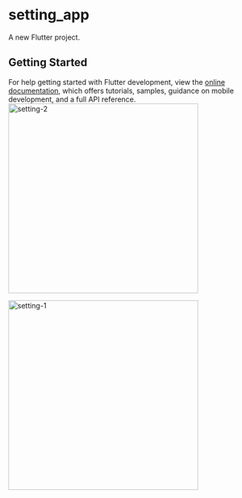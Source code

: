 # setting_app

A new Flutter project.

## Getting Started



For help getting started with Flutter development, view the
[online documentation](https://docs.flutter.dev/), which offers tutorials,
samples, guidance on mobile development, and a full API reference.
<img width="376" alt="setting-2" src="https://user-images.githubusercontent.com/121540071/226602195-f1059cc8-1659-45e6-88e4-6b97e02ea19f.PNG">

<img width="376" alt="setting-1" src="https://user-images.githubusercontent.com/121540071/226602203-42a4a7a7-a3db-4f25-a637-364768d2714f.PNG">
